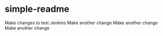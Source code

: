 # simple-readme
Make changes to test Jenkins
Make another change
Make another change
Make another change